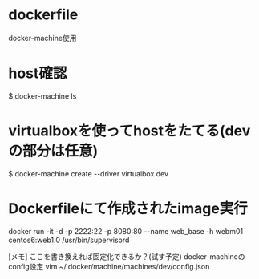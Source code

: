 # dockerfile

docker-machine使用

# host確認
$ docker-machine ls

# virtualboxを使ってhostをたてる(devの部分は任意)
$ docker-machine create --driver virtualbox dev

# Dockerfileにて作成されたimage実行
docker run -it -d -p 2222:22 -p 8080:80 --name web_base -h webm01 centos6:web1.0 /usr/bin/supervisord 


[メモ]
ここを書き換えれば固定化できるか？(試す予定)
docker-machineのconfig設定
vim ~/.docker/machine/machines/dev/config.json
